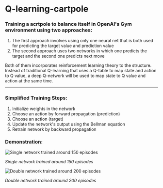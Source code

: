 # Q-learning-cartpole

### Training a acrtpole to balance itself in OpenAI's Gym environment using two approaches:
1. The first approach involves using only one neural net that is both used for predicting the target value and prediction value
2. The second approach uses two networks in which one predicts the target and the second  one predicts next move

Both of them incorporates reinforcement learning theory to the structure. Instead of traditional Q-learning that uses a Q-table to map state and action to Q value, a deep Q-network will be used to map state to Q value and action at the same time.

---
### Simplified Training Steps:
1. Initialize weights in the network
2. Choose an action by forward propagation (prediction)
3. Choose an action (target)
4. Update the network's output using the Bellman equation
5. Retrain network by backward propagation

### Demonstration:
![Single network trained around 150 episodes](https://media.giphy.com/media/6kIuZ8Mjnb4o2i7ro8/source.gif?cid=790b7611ccbcbe855f1511b0fcc7ba7e3fe8f5fc4d301cd0&rid=source.gif&ct=g)

*Single network trained around 150 episodes*

![Double network trained around 200 episodes](https://media.giphy.com/media/R30MAxt76V7cHCFona/source.gif?cid=790b761155f7a6263af6b86d24f3dff38dc5b56e57c7e702&rid=source.gif&ct=g)

*Double network trained around 200 episodes*

